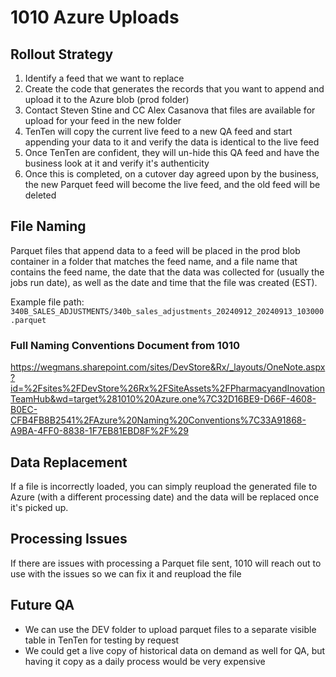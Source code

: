 # 1010 Azure Uploads

## Rollout Strategy

1. Identify a feed that we want to replace
2. Create the code that generates the records that you want to append and upload it to the Azure blob (prod folder)
3. Contact Steven Stine and CC Alex Casanova that files are available for upload for your feed in the new folder
4. TenTen will copy the current live feed to a new QA feed and start appending your data to it and verify the data is identical to the live feed
5. Once TenTen are confident, they will un-hide this QA feed and have the business look at it and verify it's authenticity
6. Once this is completed, on a cutover day agreed upon by the business, the new Parquet feed will become the live feed, and the old feed will be deleted

## File Naming

Parquet files that append data to a feed will be placed in the prod blob container in a folder that matches the feed name, and a file name that contains the feed name, the date that the data was collected for (usually the jobs run date), as well as the date and time that the file was created (EST).

Example file path: `340B_SALES_ADJUSTMENTS/340b_sales_adjustments_20240912_20240913_103000.parquet`

### Full Naming Conventions Document from 1010

https://wegmans.sharepoint.com/sites/DevStore&Rx/_layouts/OneNote.aspx?id=%2Fsites%2FDevStore%26Rx%2FSiteAssets%2FPharmacyandInovationTeamHub&wd=target%281010%20Azure.one%7C32D16BE9-D66F-4608-B0EC-CFB4FB8B2541%2FAzure%20Naming%20Conventions%7C33A91868-A9BA-4FF0-8838-1F7EB81EBD8F%2F%29

## Data Replacement

If a file is incorrectly loaded, you can simply reupload the generated file to Azure (with a different processing date) and the data will be replaced once it's picked up.

## Processing Issues

If there are issues with processing a Parquet file sent, 1010 will reach out to use with the issues so we can fix it and reupload the file

## Future QA

- We can use the DEV folder to upload parquet files to a separate visible table in TenTen for testing by request
- We could get a live copy of historical data on demand as well for QA, but having it copy as a daily process would be very expensive
